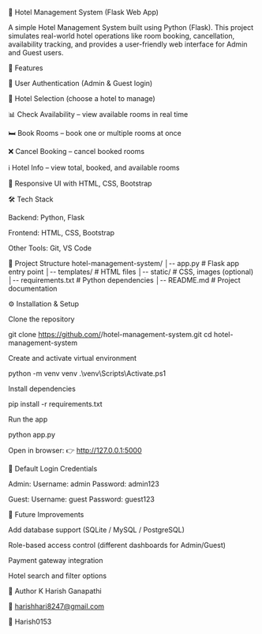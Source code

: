 🏨 Hotel Management System (Flask Web App)

A simple Hotel Management System built using Python (Flask).
This project simulates real-world hotel operations like room booking, cancellation, availability tracking, and provides a user-friendly web interface for Admin and Guest users.

🚀 Features

🔑 User Authentication (Admin & Guest login)

🏨 Hotel Selection (choose a hotel to manage)

📊 Check Availability – view available rooms in real time

🛏️ Book Rooms – book one or multiple rooms at once

❌ Cancel Booking – cancel booked rooms

ℹ️ Hotel Info – view total, booked, and available rooms

🎨 Responsive UI with HTML, CSS, Bootstrap

🛠 Tech Stack

Backend: Python, Flask

Frontend: HTML, CSS, Bootstrap

Other Tools: Git, VS Code

📂 Project Structure
hotel-management-system/
│-- app.py               # Flask app entry point
│-- templates/           # HTML files
│-- static/              # CSS, images (optional)
│-- requirements.txt     # Python dependencies
│-- README.md            # Project documentation

⚙️ Installation & Setup

Clone the repository

git clone https://github.com/<YourUsername>/hotel-management-system.git
cd hotel-management-system


Create and activate virtual environment

python -m venv venv
.\venv\Scripts\Activate.ps1


Install dependencies

pip install -r requirements.txt


Run the app

python app.py


Open in browser: 👉 http://127.0.0.1:5000

🔑 Default Login Credentials

Admin:
Username: admin
Password: admin123

Guest:
Username: guest
Password: guest123

🎯 Future Improvements

Add database support (SQLite / MySQL / PostgreSQL)

Role-based access control (different dashboards for Admin/Guest)

Payment gateway integration

Hotel search and filter options

👤 Author
K Harish Ganapathi

📧 harishhari8247@gmail.com

💼 Harish0153
